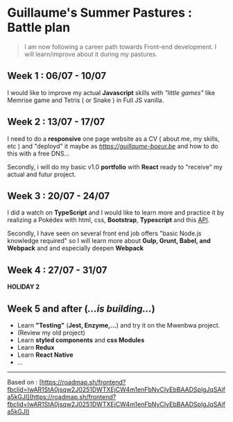 # Guillaume's Summer Pastures : Battle plan

>I am now following a career path towards Front-end development. I will learn/improve about it during my pastures.

## Week 1 : 06/07 - 10/07

I would like to improve my actual **Javascript** skills with *"little games"* like Memrise game and Tetris ( or Snake ) in Full JS vanilla.

## Week 2 : 13/07 - 17/07

I need to do a **responsive** one page website as a CV ( about me, my skills, etc ) and "deployd" it maybe as *https://guillaume-boeur.be* and how to do this with a free DNS...

Secondly, i will do my basic v1.0 **portfolio** with **React** ready to "receive" my actual and futur project.

## Week 3 : 20/07 - 24/07

I did a watch on **TypeScript** and I would like to learn more and practice it by realizing a Pokédex with html, css, **Bootstrap**, **Typescript** and this [API](https://pokeapi.co/).

Secondly, I have seen on several front end job offers "basic Node.js knowledge required" so I will learn more about **Gulp, Grunt, Babel, and Webpack** and and especially deepen **Webpack**

## Week 4 : 27/07 - 31/07

**HOLIDAY 2** 

## Week 5 and after (*...is building...*)

* Learn **"Testing"** (**Jest, Enzyme,...**) and try it on the Mwenbwa project.
* (Review my old project)
* Learn **styled components** and **css Modules**
* Learn **Redux**
* Learn **React Native**
* ...

***

Based on : [https://roadmap.sh/frontend?fbclid=IwAR1StA0jsqw2J0251DWTXEjCW4m1enFbNyCIyEbBAADSplgJqSAjfa5kGJI](https://roadmap.sh/frontend?fbclid=IwAR1StA0jsqw2J0251DWTXEjCW4m1enFbNyCIyEbBAADSplgJqSAjfa5kGJI)





